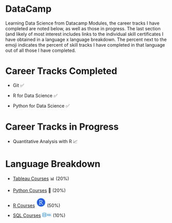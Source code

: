 # DataCamp
Learning Data Science from Datacamp Modules, the career tracks I have completed are noted below, as well as those in progress. The last section (and likely of most interest includes links to the individual skill certificates I have obtained in a language x language breakdown. The percent next to the emoji indicates the percent of skill tracks I have completed in that language out of all those I have completed.

# Career Tracks Completed 
- Git ✅

- R for Data Science ✅

- Python for Data Science ✅

# Career Tracks in Progress

- Quantitative Analysis with R 📈


# Language Breakdown

- [Tableau Courses](Certificates/Tableau) 📊 (20%)

- [Python Courses](Certificates/Python) 🐍 (20%)

- [R Courses](Certificates/R)  <img src="Certificates/R/Rlogo.png" alt="drawing" width="30"/> (50%)


- [SQL Courses](Certificates/SQL) <img src="Certificates/SQL/database.png" alt="drawing" width="30"/> (10%)